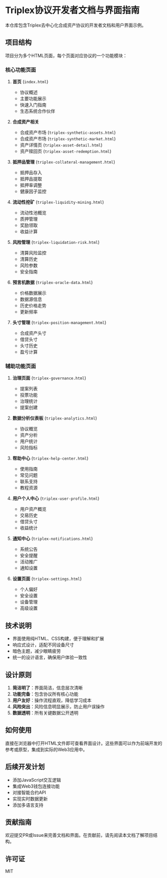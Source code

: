 # Triplex协议开发者文档与界面指南

本仓库包含Triplex去中心化合成资产协议的开发者文档和用户界面示例。

## 项目结构

项目分为多个HTML页面，每个页面对应协议的一个功能模块：

### 核心功能页面

1. **首页** (`index.html`)
   - 协议概述
   - 主要功能展示
   - 快速入门指南
   - 生态系统合作伙伴

2. **合成资产相关**
   - 合成资产市场 (`triplex-synthetic-assets.html`)
   - 合成资产市场 (`triplex-synthetic-market.html`)
   - 资产详情页 (`triplex-asset-detail.html`)
   - 资产赎回页 (`triplex-asset-redemption.html`)

3. **抵押品管理** (`triplex-collateral-management.html`)
   - 抵押品存入
   - 抵押品提取
   - 抵押率调整
   - 健康因子监控

4. **流动性挖矿** (`triplex-liquidity-mining.html`)
   - 流动性池概览
   - 质押管理
   - 奖励领取
   - 收益计算

5. **风险管理** (`triplex-liquidation-risk.html`)
   - 清算风险监控
   - 清算历史
   - 风险参数
   - 安全指南

6. **预言机数据** (`triplex-oracle-data.html`)
   - 价格数据展示
   - 数据源信息
   - 历史价格走势
   - 更新频率

7. **头寸管理** (`triplex-position-management.html`)
   - 合成资产头寸
   - 借贷头寸
   - 头寸历史
   - 盈亏计算

### 辅助功能页面

1. **治理页面** (`triplex-governance.html`)
   - 提案列表
   - 投票功能
   - 治理统计
   - 提案创建

2. **数据分析仪表板** (`triplex-analytics.html`)
   - 协议概览
   - 资产分析
   - 用户统计
   - 风险指标

3. **帮助中心** (`triplex-help-center.html`)
   - 使用指南
   - 常见问题
   - 联系支持
   - 教程资源

4. **用户个人中心** (`triplex-user-profile.html`)
   - 用户资产概览
   - 交易历史
   - 借贷头寸
   - 收益统计

5. **通知中心** (`triplex-notifications.html`)
   - 系统公告
   - 安全提醒
   - 活动推广
   - 通知设置

6. **设置页面** (`triplex-settings.html`)
   - 个人偏好
   - 安全设置
   - 设备管理
   - 高级设置

## 技术说明

- 界面使用纯HTML、CSS构建，便于理解和扩展
- 响应式设计，适配不同设备尺寸
- 暗色主题，减少眼睛疲劳
- 统一的设计语言，确保用户体验一致性

## 设计原则

1. **简洁明了**：界面简洁，信息层次清晰
2. **功能完备**：包含协议所有核心功能
3. **用户友好**：操作流程直观，降低学习成本
4. **风险突出**：风险信息明显展示，防止用户误操作
5. **数据透明**：所有关键数据公开透明

## 如何使用

直接在浏览器中打开HTML文件即可查看界面设计。这些界面可以作为前端开发的参考或原型，集成到实际的Web3应用中。

## 后续开发计划

- 添加JavaScript交互逻辑
- 集成Web3钱包连接功能
- 对接智能合约API
- 实现实时数据更新
- 添加多语言支持

## 贡献指南

欢迎提交PR或Issue来完善文档和界面。在贡献前，请先阅读本文档了解项目结构。

## 许可证

MIT 